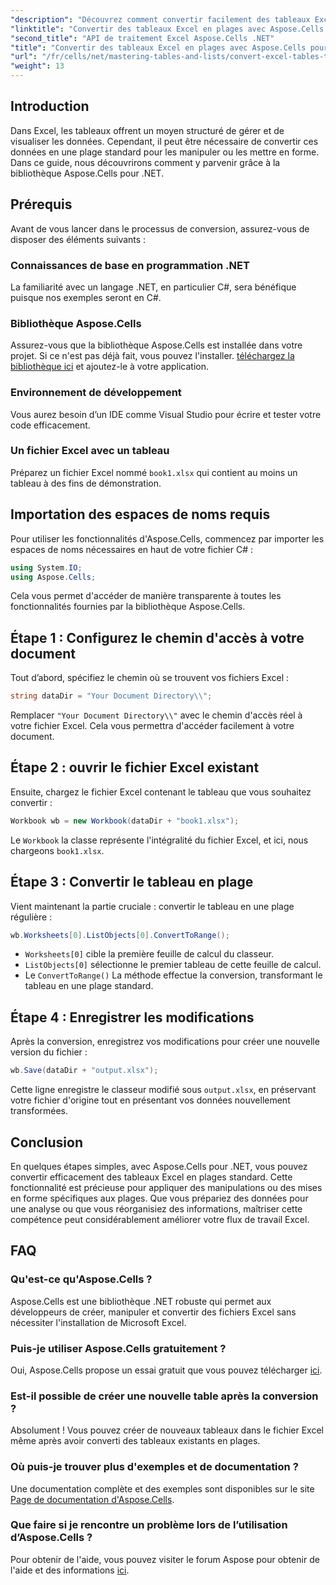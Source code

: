 ```yaml
---
"description": "Découvrez comment convertir facilement des tableaux Excel en plages standard grâce à la puissante bibliothèque Aspose.Cells pour .NET. Ce guide étape par étape couvre toutes les étapes, de la configuration de votre environnement à l'exécution de la conversion."
"linktitle": "Convertir des tableaux Excel en plages avec Aspose.Cells pour .NET"
"second_title": "API de traitement Excel Aspose.Cells .NET"
"title": "Convertir des tableaux Excel en plages avec Aspose.Cells pour .NET"
"url": "/fr/cells/net/mastering-tables-and-lists/convert-excel-tables-to-range/"
"weight": 13
---
```


## Introduction

Dans Excel, les tableaux offrent un moyen structuré de gérer et de visualiser les données. Cependant, il peut être nécessaire de convertir ces données en une plage standard pour les manipuler ou les mettre en forme. Dans ce guide, nous découvrirons comment y parvenir grâce à la bibliothèque Aspose.Cells pour .NET.

## Prérequis
Avant de vous lancer dans le processus de conversion, assurez-vous de disposer des éléments suivants :

### Connaissances de base en programmation .NET
La familiarité avec un langage .NET, en particulier C#, sera bénéfique puisque nos exemples seront en C#.

### Bibliothèque Aspose.Cells
Assurez-vous que la bibliothèque Aspose.Cells est installée dans votre projet. Si ce n'est pas déjà fait, vous pouvez l'installer. [téléchargez la bibliothèque ici](https://releases.aspose.com/cells/net/) et ajoutez-le à votre application.

### Environnement de développement
Vous aurez besoin d’un IDE comme Visual Studio pour écrire et tester votre code efficacement.

### Un fichier Excel avec un tableau
Préparez un fichier Excel nommé `book1.xlsx` qui contient au moins un tableau à des fins de démonstration.

## Importation des espaces de noms requis
Pour utiliser les fonctionnalités d'Aspose.Cells, commencez par importer les espaces de noms nécessaires en haut de votre fichier C# :

```csharp
using System.IO;
using Aspose.Cells;
```

Cela vous permet d'accéder de manière transparente à toutes les fonctionnalités fournies par la bibliothèque Aspose.Cells.

## Étape 1 : Configurez le chemin d'accès à votre document
Tout d’abord, spécifiez le chemin où se trouvent vos fichiers Excel :

```csharp
string dataDir = "Your Document Directory\\";
```
Remplacer `"Your Document Directory\\"` avec le chemin d'accès réel à votre fichier Excel. Cela vous permettra d'accéder facilement à votre document.

## Étape 2 : ouvrir le fichier Excel existant
Ensuite, chargez le fichier Excel contenant le tableau que vous souhaitez convertir :

```csharp
Workbook wb = new Workbook(dataDir + "book1.xlsx");
```
Le `Workbook` la classe représente l'intégralité du fichier Excel, et ici, nous chargeons `book1.xlsx`.

## Étape 3 : Convertir le tableau en plage
Vient maintenant la partie cruciale : convertir le tableau en une plage régulière :

```csharp
wb.Worksheets[0].ListObjects[0].ConvertToRange();
```

- `Worksheets[0]` cible la première feuille de calcul du classeur.
- `ListObjects[0]` sélectionne le premier tableau de cette feuille de calcul.
- Le `ConvertToRange()` La méthode effectue la conversion, transformant le tableau en une plage standard.

## Étape 4 : Enregistrer les modifications
Après la conversion, enregistrez vos modifications pour créer une nouvelle version du fichier :

```csharp
wb.Save(dataDir + "output.xlsx");
```
Cette ligne enregistre le classeur modifié sous `output.xlsx`, en préservant votre fichier d'origine tout en présentant vos données nouvellement transformées.

## Conclusion
En quelques étapes simples, avec Aspose.Cells pour .NET, vous pouvez convertir efficacement des tableaux Excel en plages standard. Cette fonctionnalité est précieuse pour appliquer des manipulations ou des mises en forme spécifiques aux plages. Que vous prépariez des données pour une analyse ou que vous réorganisiez des informations, maîtriser cette compétence peut considérablement améliorer votre flux de travail Excel.

## FAQ

### Qu'est-ce qu'Aspose.Cells ?
Aspose.Cells est une bibliothèque .NET robuste qui permet aux développeurs de créer, manipuler et convertir des fichiers Excel sans nécessiter l'installation de Microsoft Excel.

### Puis-je utiliser Aspose.Cells gratuitement ?
Oui, Aspose.Cells propose un essai gratuit que vous pouvez télécharger [ici](https://releases.aspose.com/cells/net/).

### Est-il possible de créer une nouvelle table après la conversion ?
Absolument ! Vous pouvez créer de nouveaux tableaux dans le fichier Excel même après avoir converti des tableaux existants en plages.

### Où puis-je trouver plus d'exemples et de documentation ?
Une documentation complète et des exemples sont disponibles sur le site [Page de documentation d'Aspose.Cells](https://reference.aspose.com/cells/net/).

### Que faire si je rencontre un problème lors de l’utilisation d’Aspose.Cells ?
Pour obtenir de l'aide, vous pouvez visiter le forum Aspose pour obtenir de l'aide et des informations [ici](https://forum.aspose.com/c/cells/9).